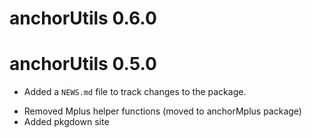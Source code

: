 # anchorUtils 0.6.0

# anchorUtils 0.5.0

* Added a `NEWS.md` file to track changes to the package.
+ Removed Mplus helper functions (moved to anchorMplus package)
+ Added pkgdown site
